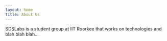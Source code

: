 ```yaml
---
layout: home
title: About Us
---
```

SDSLabs is a student group at IIT Roorkee that works on technologies and blah blah blah...